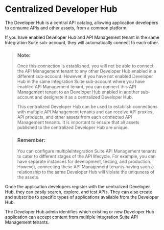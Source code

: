 <!-- loio38422de917ee40e1a47df0b368def295 -->

# Centralized Developer Hub 

The Developer Hub is a central API catalog, allowing application developers to consume APIs and other assets, from a common platform.

If you have enabled Developer Hub and API Management tenant in the same Integration Suite sub-account, they will automatically connect to each other.

> ### Note:  
> Once this connection is established, you will not be able to connect the API Management tenant to any other Developer Hub enabled in a different sub-account. However, if you have not enabled Developer Hub in the same Integration Suite sub-account where you have enabled API Management tenant, you can connect this API Management tenant to an Developer Hub enabled in another sub-account and designate it as a centralized Developer Hub.
> 
> This centralized Developer Hub can be used to establish connections with multiple API Management tenants and can receive API proxies, API products, and other assets from each connected API Management tenants. It is important to ensure that all assets published to the centralized Developer Hub are unique.

> ### Remember:  
> You can configure multipleIntegration Suite API Management tenants to cater to different stages of the API lifecycle. For example, you can have separate instances for development, testing, and production. However, connecting these API Management tenants having such a relationship to the same Developer Hub will violate the uniquness of the assets.

Once the application developers register with the centralized Developer Hub, they can easily search, explore, and test APIs. They can also create and subscribe to specific types of applications available from the Developer Hub.

The Developer Hub admin identifies which existing or new Developer Hub application can accept content from multiple Integration Suite API Management tenants.

